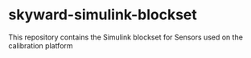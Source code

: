 # skyward-simulink-blockset
This repository contains the Simulink blockset for Sensors used on the calibration platform
